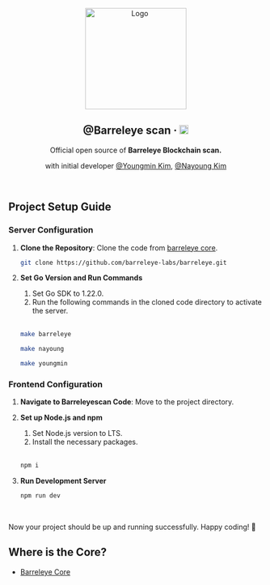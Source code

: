 <br/>

<div align="center">
  <a href="https://github.com/toss/nestjs-aop">
    <img src="https://github.com/k930503/k930503/assets/48827393/15d2445b-b46f-4056-92c8-6ec18115f29e" alt="Logo"  height="200">
  </a>

  <br />

  <h2>@Barreleye scan &middot; <img src="https://img.shields.io/badge/npm package-@lts-success" alt="npm" height="18"/></h2>

  <p align="center">
   Official open source of <b>Barreleye Blockchain scan. </b>

 
  with initial developer [@Youngmin Kim](https://github.com/k930503), [@Nayoung Kim](https://github.com/usiyoung)

  
</a></h6>
  </p>
</div>

<br>

## Project Setup Guide

### Server Configuration

1. **Clone the Repository**: Clone the code from [barreleye core](https://github.com/barreleye-labs/barreleye).
   
   ```bash
   git clone https://github.com/barreleye-labs/barreleye.git
   ```

2. **Set Go Version and Run Commands**
   1. Set Go SDK to 1.22.0.
   2. Run the following commands in the cloned code directory to activate the server.

   <br/>

   
    ```bash
   make barreleye
    ```

    ```bash
   make nayoung
    ```


    ```bash
   make youngmin
    ```

### Frontend Configuration

1. **Navigate to Barreleyescan Code**: Move to the project directory.

2. **Set up Node.js and npm**
   1. Set Node.js version to LTS.
   2. Install the necessary packages.


   <br/>

   
    ```bash
   npm i
    ```

3. **Run Development Server**
   ```bash
   npm run dev
   ```


<br/>

Now your project should be up and running successfully. Happy coding! 🚀

## Where is the Core?
- [Barreleye Core](https://github.com/barreleye-labs/barreleye)

